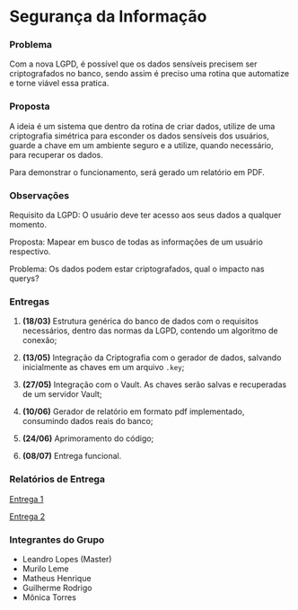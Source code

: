 # Segurança da Informação


### Problema

Com a nova LGPD, é possível que os dados sensíveis precisem ser criptografados no banco,
sendo assim é preciso uma rotina que automatize e torne viável essa pratica.

### Proposta

A ideia é um sistema que dentro da rotina de criar dados, utilize de uma criptografia simétrica
para esconder os dados sensíveis dos usuários, guarde a chave em um ambiente seguro e a utilize,
quando necessário, para recuperar os dados.

Para demonstrar o funcionamento, será gerado um relatório em PDF.

### Observações

Requisito da LGPD: O usuário deve ter acesso aos seus dados a qualquer momento.

Proposta: Mapear em busco de todas as informações de um usuário respectivo.

Problema: Os dados podem estar criptografados, qual o impacto nas querys?

### Entregas

1. **(18/03)** Estrutura genérica do banco de dados com o requisitos necessários,
dentro das normas da LGPD, contendo um algoritmo de conexão;

1. **(13/05)** Integração da Criptografia com o gerador de dados, salvando inicialmente as chaves
em um arquivo `.key`;

3. **(27/05)** Integração com o Vault. As chaves serão salvas e recuperadas de um servidor Vault;

4. **(10/06)** Gerador de relatório em formato pdf implementado, consumindo dados reais do banco;

5. **(24/06)** Aprimoramento do código;

6. **(08/07)** Entrega funcional.


### Relatórios de Entrega

[Entrega 1](https://github.com/LLBueno/seguranca-informacao/blob/master/docs/1entrega.md)

[Entrega 2](https://github.com/LLBueno/seguranca-informacao/blob/master/docs/2entrega.md)

### Integrantes do Grupo

* Leandro Lopes (Master)
* Murilo Leme
* Matheus Henrique
* Guilherme Rodrigo
* Mônica Torres
